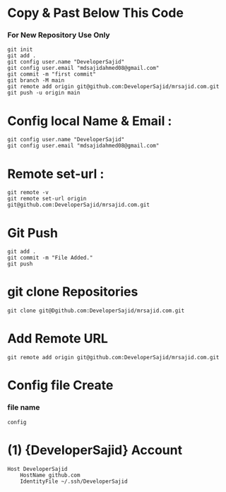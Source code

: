 # Copy & Past Below This Code
### For New Repository Use Only
```shell
git init
git add .
git config user.name "DeveloperSajid"
git config user.email "mdsajidahmed08@gmail.com"
git commit -m "first commit"
git branch -M main
git remote add origin git@github.com:DeveloperSajid/mrsajid.com.git
git push -u origin main
```

# Config local Name & Email :
```shell
git config user.name "DeveloperSajid"
git config user.email "mdsajidahmed08@gmail.com"
```

# Remote set-url :
```shell
git remote -v
git remote set-url origin git@github.com:DeveloperSajid/mrsajid.com.git
```

# Git Push
```shell
git add .
git commit -m "File Added."
git push
```

# git clone Repositories
```shell
git clone git@Dgithub.com:DeveloperSajid/mrsajid.com.git
```
# Add Remote URL
```shell
git remote add origin git@github.com:DeveloperSajid/mrsajid.com.git
```

# Config file Create
### file name 
```shell
config
```
# (1) {DeveloperSajid} Account
```shell
Host DeveloperSajid
    HostName github.com
    IdentityFile ~/.ssh/DeveloperSajid
```